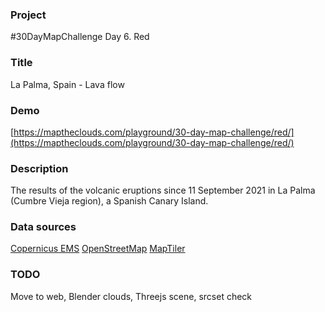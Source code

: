 ### Project

#30DayMapChallenge Day 6. Red

### Title

La Palma, Spain - Lava flow

### Demo

[https://maptheclouds.com/playground/30-day-map-challenge/red/](https://maptheclouds.com/playground/30-day-map-challenge/red/)

### Description

The results of the volcanic eruptions since 11 September 2021 in La Palma (Cumbre Vieja region), a Spanish Canary Island.

### Data sources

[Copernicus EMS](https://emergency.copernicus.eu/mapping/ems-product-component/EMSR546_AOI01_GRA_MONIT47_r1_VECTORS/1)
[OpenStreetMap](https://www.openstreetmap.org)
[MapTiler](https://cloud.maptiler.com/tiles/)

### TODO

Move to web, Blender clouds, Threejs scene, srcset check
